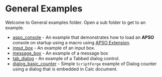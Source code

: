 # General Examples

Welcome to General examples folder. Open a sub folder to get to an example.

- [aspo_console](./apso_console/) - An example that demonstrates how to load an **APSO** console on startup using a macro using [APSO Extension].
- [input_box](./input_box/) - An example of an input box.
- [message_box](./message_box/) - An example of a message box
- [tab_dialog](./tab_dialog/) - An example of a Tabbed dialog control.
- [dialog_basic_counter](./dialog_basic_counter/) - Simple `ScriptForge` example of Dialog counter using a dialog that is embedded in Calc document.


[APSO Extension]: https://extensions.libreoffice.org/en/extensions/show/apso-alternative-script-organizer-for-python
